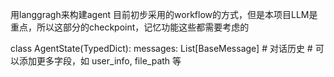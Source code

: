 用langgragh来构建agent
目前初步采用的workflow的方式，但是本项目LLM是重点，所以这部分的checkpoint，记忆功能这些都需要考虑的

class AgentState(TypedDict):
    messages: List[BaseMessage]  # 对话历史
    # 可以添加更多字段，如 user_info, file_path 等